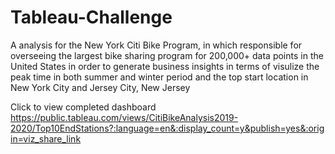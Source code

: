# Tableau-Challenge
A analysis for the New York Citi Bike Program, in which responsible for overseeing the largest bike sharing program for 200,000+ data points in the United States in order to generate business insights in terms of visulize the peak time in both summer and winter period and the top start location in New York City and Jersey City, New Jersey

Click to view completed dashboard 
https://public.tableau.com/views/CitiBikeAnalysis2019-2020/Top10EndStations?:language=en&:display_count=y&publish=yes&:origin=viz_share_link